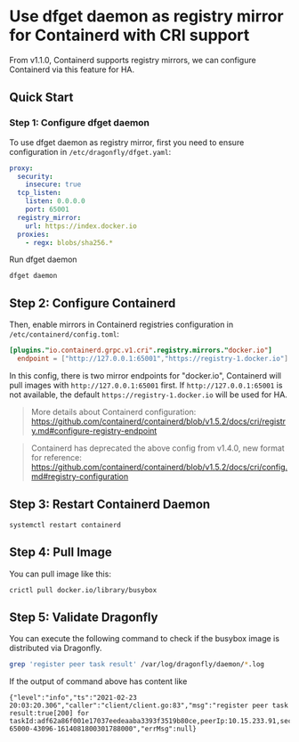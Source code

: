 # Use dfget daemon as registry mirror for Containerd with CRI support

From v1.1.0, Containerd supports registry mirrors, we can configure Containerd via this feature for HA.

## Quick Start

### Step 1: Configure dfget daemon

To use dfget daemon as registry mirror, first you need to ensure configuration in `/etc/dragonfly/dfget.yaml`:

```yaml
proxy:
  security:
    insecure: true
  tcp_listen:
    listen: 0.0.0.0
    port: 65001
  registry_mirror:
    url: https://index.docker.io
  proxies:
    - regx: blobs/sha256.*
```

Run dfget daemon

```shell
dfget daemon
```

## Step 2: Configure Containerd

Then, enable mirrors in Containerd registries configuration in
`/etc/containerd/config.toml`:

```toml
[plugins."io.containerd.grpc.v1.cri".registry.mirrors."docker.io"]
  endpoint = ["http://127.0.0.1:65001","https://registry-1.docker.io"]
```

In this config, there is two mirror endpoints for "docker.io", Containerd will pull images with `http://127.0.0.1:65001` first.
If `http://127.0.0.1:65001` is not available, the default `https://registry-1.docker.io` will be used for HA.

> More details about Containerd configuration: https://github.com/containerd/containerd/blob/v1.5.2/docs/cri/registry.md#configure-registry-endpoint

> Containerd has deprecated the above config from v1.4.0, new format for reference: https://github.com/containerd/containerd/blob/v1.5.2/docs/cri/config.md#registry-configuration

## Step 3: Restart Containerd Daemon

```
systemctl restart containerd
```

## Step 4: Pull Image

You can pull image like this:

```
crictl pull docker.io/library/busybox
```

## Step 5: Validate Dragonfly

You can execute the following command to check if the busybox image is distributed via Dragonfly.

```bash
grep 'register peer task result' /var/log/dragonfly/daemon/*.log
```

If the output of command above has content like

```
{"level":"info","ts":"2021-02-23 20:03:20.306","caller":"client/client.go:83","msg":"register peer task result:true[200] for taskId:adf62a86f001e17037eedeaaba3393f3519b80ce,peerIp:10.15.233.91,securityDomain:,idc:,scheduler:127.0.0.1:8002","peerId":"10.15.233.91-65000-43096-1614081800301788000","errMsg":null}
```
